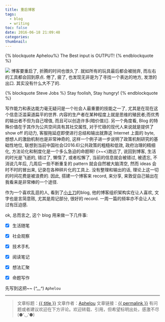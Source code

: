 ```yaml
---
title: 重启博客
tags:
  - blog
  - writing
toc: false
date: 2016-06-18 21:09:48
categories:
thumbnail:
---
```

{% blockquote  Aphelou%}
The Best input is OUTPUT!
{% endblockquote %}		

![](http://i.imgur.com/T9iKgqu.jpg?1)
博客要重启了, 折腾的时间也很久了. 就如所有的玩具最后都会被抛弃, 而左右的工具都会回到原点. 倦了, 疲了, 也发现无非是为了寻找一个表达的地方, 发泄的出口. 其实没有什么大不了的.			


{% blockquote Steve Jobs %}
Stay foolish, Stay hungry!
{% endblockquote %}

写作能力和表达能力毫无疑问是一个社会人最重要的技能之一了, 尤其是在现在这个信息泛滥渠道扁平的世界. 内容的生产者在某种程度上就是思维的殖民者;而优秀的输出者不但为自己增值, 而且可以创造许多(暗价值)[]. 另一个角度看, Blog 的特殊价值在于其作为公共空间具有其社交属性, 对于忙碌的现代人来说就是提供了 show off 的动力, 客服拖延症即使进行总结和输出就靠这 Internet 上面的 byte, 想想人的激励机制也是非常神奇的, 这样一个例子进一步说明了政策机制研究的基础性地位, 联想到当前中国社会(2016.6)公共政策的粗糙和低效, 政府治理的精细化, 方法论化和制度化是一个多么急迫的命题啊! {>~<}跑远了, 说回到博客, 生活的时光是飞逝的, 错过了, 懒惰了, 或者松懈了, 当前的信息就会被错过, 被遗忘, 不消说几年后, 几周后一些不断重复的 pattern 就会自然被大脑清空, 然而 ideas 会时不时的冒出来, 记录在各种碎片化的工具上. 没有整理和输出的话, 理论上这一切的时间花费是被浪费的. 因此, 搭建一个博客来 record, 来分享, 来敦促自己输出在我看来是非常棒的一个途径.
<!--more-->  

作为一个喜欢乱逛的人, 看到了[小土刀](http://wdxtub.com/life/)的blog, 他的博客组织架构实在让人喜欢, 文字也是言简意赅, 尤其是周记部分, 很好的 record. 一周一篇的频率亦不会让人太过有压迫感.

ok, 总而言之, 这个 blog 用来做一下几件事:
-[x] 生活随笔
-[x] 社会观察
-[x] 技术手札
-[x] 阅读笔记
-[x] 想法汇聚
-[x] 命题写作


先写到这把~~ (*^__^*)    `Aphelou`


---

> 文章标题：<a href='{{ permalink }}' title='{{ title }}' >{{ title }}</a>
> 文章作者：[Aphelou](http://www.metideas.com)
> 文章链接：<a href='{{ permalink }}' title='{{ title }}' >{{ permalink }}</a>
> 有问题或者建议欢迎在下方评论。欢迎转载、引用，但希望标明出处，感激不尽(●'◡'●)
